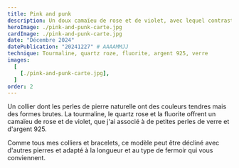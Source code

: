 ```yaml
---
title: Pink and punk
description: Un doux camaïeu de rose et de violet, avec lequel contrastent les formes brutes des perles.
heroImage: ./pink-and-punk-carte.jpg
cardImage: ./pink-and-punk-carte.jpg
date: "Décembre 2024"
datePublication: "20241227" # AAAAMMJJ
technique: Tourmaline, quartz roze, fluorite, argent 925, verre
images:
  [
    [./pink-and-punk-carte.jpg],
  ]
order: 2
---
```


Un collier dont les perles de pierre naturelle ont des couleurs tendres mais des formes brutes. La tourmaline, le quartz rose et la fluorite offrent un camaïeu de rose et de violet, que j'ai associé à de petites perles de verre et d'argent 925.

Comme tous mes colliers et bracelets, ce modèle peut être décliné avec d'autres pierres et adapté à la longueur et au type de fermoir qui vous conviennent.